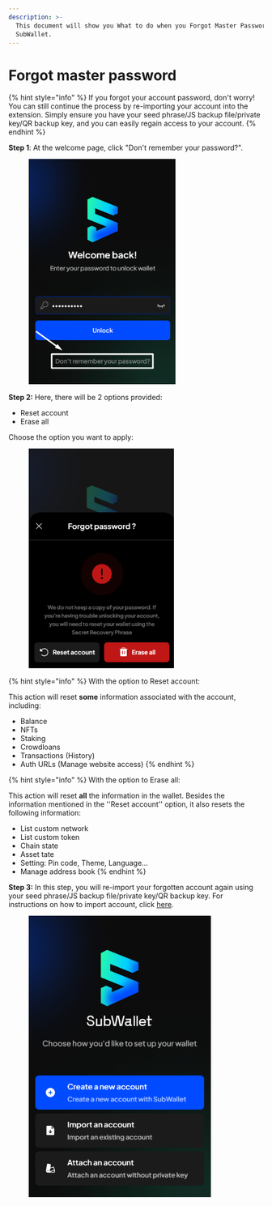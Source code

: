 ```yaml
---
description: >-
  This document will show you What to do when you Forgot Master Password on
  SubWallet.
---
```


# Forgot master password

{% hint style="info" %}
If you forgot your account password, don't worry! You can still continue the process by re-importing your account into the extension. Simply ensure you have your seed phrase/JS backup file/private key/QR backup key, and you can easily regain access to your account.
{% endhint %}

**Step 1**: At the welcome page, click "Don't remember your password?".

<div align="left">

<figure><img src="../../../.gitbook/assets/image (9) (1) (1).png" alt="" width="290"><figcaption></figcaption></figure>

</div>

**Step 2:** Here, there will be 2 options provided:

* Reset account
* Erase all

Choose the option you want to apply:

<div align="left">

<figure><img src="../../../.gitbook/assets/image (12) (1) (1).png" alt="" width="287"><figcaption></figcaption></figure>

</div>

{% hint style="info" %}
With the option to Reset account:

This action will reset **some** information associated with the account, including:&#x20;

* Balance&#x20;
* NFTs&#x20;
* Staking
* Crowdloans
* Transactions (History)
* Auth URLs (Manage website access)
{% endhint %}

{% hint style="info" %}
With the option to Erase all:

This action will reset **all** the information in the wallet. Besides the information mentioned in the ''Reset account'' option, it also resets the following information:

* List custom network
* List custom token
* Chain state&#x20;
* Asset tate&#x20;
* Setting: Pin code, Theme, Language...
* Manage address book
{% endhint %}

**Step 3:** In this step, you will re-import your forgotten account again using your seed phrase/JS backup file/private key/QR backup key. For instructions on how to import account, click [here](../../account-management/import-and-restore-an-account.md).

<div align="left">

<figure><img src="../../../.gitbook/assets/image (103) (1).png" alt="" width="360"><figcaption></figcaption></figure>

</div>
